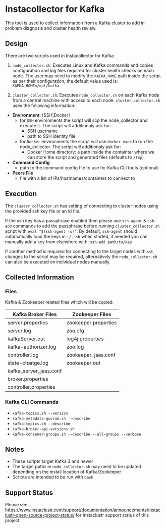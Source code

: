 # Instacollector for Kafka
This tool is used to collect information from a Kafka cluster to add in problem diagnosis and cluster health review.

## Design
There are two scripts used in Instacollector for Kafka:

1. `node_collector.sh`: Executes Linux and Kafka commands and copies configuration and log files required for cluster health checks on each node. The user may need to modify the `KAFKA_HOME` path inside the script as per their configuration, the default value used is: `KAFKA_HOME=/opt/kafka`

2. `cluster_collector.sh`: Executes `node_collector.sh` on each Kafka node from a central machine with access to each node. `cluster_collector.sh` uses the following information:
  - **Environment**: [SSH|Docker]
    - for `SSH` environments the script will scp the node_collector and execute it. The script will additionaly ask for:
      - SSH username
      - path to SSH identity file
    - for `Docker` environments the script will use `docker exec` to run the node_collector. The script will additionaly ask for:
      - Docker Home directory: a path inside the containter where we can store the script and generated files (defaults to `/tmp`)
  - **Command Config**
    - path to the command config file to use for Kafka CLI tools (optional)
  - **Peers File**
    - file with a list of IPs/hostnames/containers to connect to


## Execution
The `cluster_collector.sh` has setting of connecting to cluster nodes using the provided ssh key file or an id file.

If the ssh key has a passphrase enabled then please use `ssh-agent` & `ssh-add` commands to add the passphrase before running `cluster_collector.sh` script with `eval "$(ssh-agent -s)"`. By default, `ssh-agent` should automatically load the keys in `~/.ssh` when started, if needed you can manually add a key from elsewhere with: `ssh-add path/to/key`

If another method is required for connecting to the target nodes with `ssh`, changes to the script may be required, alternatively the `node_collector.sh` can also be executed on individual nodes manually.


## Collected Information

### Files
Kafka & Zookeeper related files which will be copied:

| Kafka Broker Files             |  Zookeeper Files      |
| ------------------------------ | --------------------- |
| server.properties              |  zookeeper.properties |
| server.log                     |  zoo.cfg              |
| kafkaServer.out                |  log4j.properties     |
| kafka-authorizer.log           |  zoo.log              |
| controller.log                 |  zookeeper_jaas.conf  |
| state-change.log               |  zookeeper.out        |
| kafka_server_jaas.conf         |                       |
| broker.properties              |                       |
| controller.properties          |                       |

### Kafka CLI Commands

- `kafka-topics.sh --version`
- `kafka-metadata-quorum.sh --describe`
- `kafka-topics.sh --describe`
- `kafka-broker-api-versions.sh`
- `kafka-consumer-groups.sh --describe --all-groups --verbose`


## Notes
- These scripts target Kafka 3 and newer
- The target paths in `node_collector.sh` may need to be updated depending on the install location of Kafka/Zookeeper
- Scripts are intended to be run with `bash`


## Support Status

Please see https://www.instaclustr.com/support/documentation/announcements/instaclustr-open-source-project-status/ for Instaclustr support status of this project
